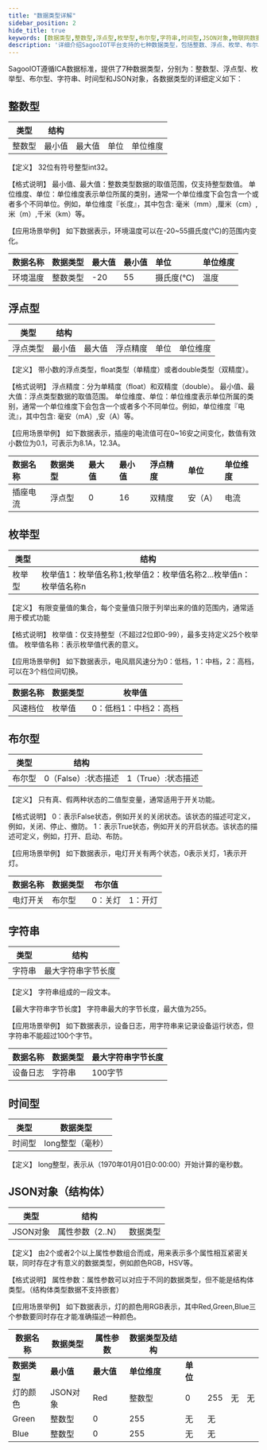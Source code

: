 ```yaml
---
title: "数据类型详解"
sidebar_position: 2
hide_title: true
keywords: [数据类型,整数型,浮点型,枚举型,布尔型,字符串,时间型,JSON对象,物联网数据,ICA标准]
description: '详细介绍SagooIOT平台支持的七种数据类型，包括整数、浮点、枚举、布尔、字符串、时间和JSON对象的定义和应用场景。'
---
```


SagooIOT遵循ICA数据标准，提供了7种数据类型，分别为：整数型、浮点型、枚举型、布尔型、字符串、时间型和JSON对象，各数据类型的详细定义如下：

## 整数型

| **类型** | **结构** |        |      |          |
| -------- | -------- | ------ | ---- | -------- |
| 整数型   | 最小值   | 最大值 | 单位 | 单位维度 |

【定义】
32位有符号整型int32。

【格式说明】
最小值、最大值：整数类型数据的取值范围，仅支持整型数值。
单位维度、单位：单位维度表示单位所属的类别，通常一个单位维度下会包含一个或者多个不同单位。例如，单位维度『长度』，其中包含: 毫米（mm）,厘米（cm）,米（m）,千米（km）等。

【应用场景举例】
如下数据表示，环境温度可以在-20~55摄氏度(℃)的范围内变化。

| **数据名称** | **数据类型** | **最大值** | **最小值** | **单位**  | **单位维度** |
| :----------- | :----------- | :--------- | :--------- | :-------- | :----------- |
| 环境温度     | 整数类型     | -20        | 55         | 摄氏度(℃) | 温度         |

## 浮点型

| **类型** | **结构** |        |          |      |          |
| -------- | -------- | ------ | -------- | ---- | -------- |
| 浮点类型 | 最小值   | 最大值 | 浮点精度 | 单位 | 单位维度 |

【定义】
带小数的浮点类型，float类型（单精度）或者double类型（双精度）。

【格式说明】
浮点精度：分为单精度（float）和双精度（double）。
最小值、最大值：浮点类型数据的取值范围。
单位维度、单位：单位维度表示单位所属的类别，通常一个单位维度下会包含一个或者多个不同单位。例如，单位维度『电流』，其中包含: 毫安（mA）,安（A）等。

【应用场景举例】
如下数据表示，插座的电流值可在0~16安之间变化，数值有效小数位为0.1，可表示为8.1A，12.3A。

| **数据名称** | **数据类型** | **最大值** | **最小值** | **浮点精度** | **单位** | **单位维度** |
| :----------- | :----------- | :--------- | :--------- | :----------- | :------- | :----------- |
| 插座电流     | 浮点型       | 0          | 16         | 双精度       | 安（A）  | 电流         |

## 枚举型

| **类型** | **结构**                                |
| -------- |---------------------------------------|
| 枚举型   | 枚举值1：枚举值名称1;枚举值2：枚举值名称2...枚举值n：枚举值名称n |

【定义】
有限变量值的集合，每个变量值只限于列举出来的值的范围内，通常适用于模式功能

【格式说明】
枚举值：仅支持整型（不超过2位即0-99），最多支持定义25个枚举值。
枚举值名称：表示枚举值代表的意义。

【应用场景举例】
如下数据表示，电风扇风速分为0：低档，1：中档，2：高档，可以在3个档位间切换。

| **数据名称** | **数据类型** | **枚举值**            |
| ------------ | ------------ | --------------------- |
| 风速档位     | 枚举值       | 0：低档1：中档2：高档 |

## 布尔型

| **类型** | **结构**            |                    |
| -------- | ------------------- | ------------------ |
| 布尔型   | 0（False）:状态描述 | 1（True）:状态描述 |

【定义】
只有真、假两种状态的二值型变量，通常适用于开关功能。

【格式说明】
0：表示False状态，例如开关的关闭状态。该状态的描述可定义，例如，关闭、停止、撤防。
1：表示True状态，例如开关的开启状态。该状态的描述可定义，例如，打开、启动、布防。

【应用场景举例】
如下数据表示，电灯开关有两个状态，0表示关灯，1表示开灯。

| **数据名称** | **数据类型** | **布尔值** |         |
| ------------ | ------------ | ---------- | ------- |
| 电灯开关     | 布尔型       | 0：关灯    | 1：开灯 |

## 字符串

| **类型** | **结构**           |
| -------- | ------------------ |
| 字符串   | 最大字符串字节长度 |

【定义】
字符串组成的一段文本。

【最大字符串字节长度】
字符串最大的字节长度，最大值为255。

【应用场景举例】
如下数据表示，设备日志，用字符串来记录设备运行状态，但字符串不能超过100个字节。

| **数据名称** | **数据类型** | **最大字符串字节长度** |
| ------------ | ------------ | ---------------------- |
| 设备日志     | 字符串       | 100字节                |

## 时间型

| **类型** | **数据类型**     |
| -------- | ---------------- |
| 时间型   | long整型（毫秒） |

【定义】
long整型，表示从（1970年01月01日0:00:00）开始计算的毫秒数。

## JSON对象（结构体）

| **类型** | **结构**         |          |
| -------- | ---------------- | -------- |
| JSON对象 | 属性参数（2..N） | 数据类型 |

【定义】
由2个或者2个以上属性参数组合而成，用来表示多个属性相互紧密关联，同时存在才有意义的数据类型，例如颜色RGB，HSV等。

【格式说明】
属性参数：属性参数可以对应于不同的数据类型，但不能是结构体类型。（结构体类型数据不支持嵌套）

【应用场景举例】
如下数据表示，灯的颜色用RGB表示，其中Red,Green,Blue三个参数要同时存在才能准确描述一种颜色。

| **数据名称** | **数据类型** | **属性参数** | **数据类型及结构** |          |      |      |      |
| ------------ | ------------ | ------------ | ------------------ | -------- | ---- | ---- | ---- |
| **数据类型** | **最小值**   | **最大值**   | **单位维度**       | **单位** |      |      |      |
| 灯的颜色     | JSON对象     | Red          | 整数型             | 0        | 255  | 无   | 无   |
| Green        | 整数型       | 0            | 255                | 无       | 无   |      |      |
| Blue         | 整数型       | 0            | 255                | 无       | 无   |      |      |
